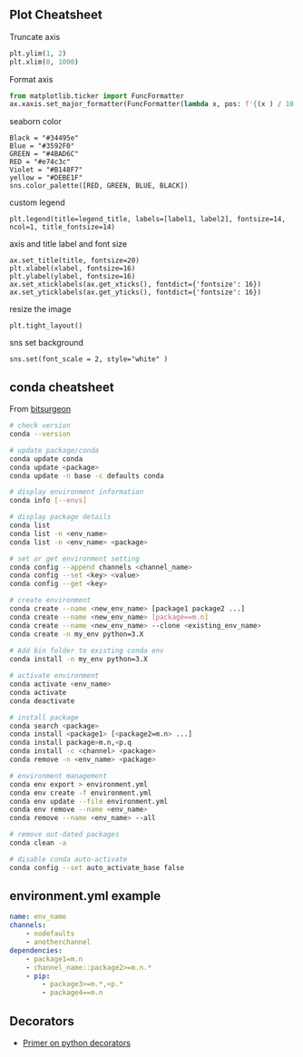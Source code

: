 ## Plot Cheatsheet

Truncate axis 
```python
plt.ylim(1, 2)
plt.xlim(0, 1000)
```

Format axis
```python
from matplotlib.ticker import FuncFormatter
ax.xaxis.set_major_formatter(FuncFormatter(lambda x, pos: f'{(x ) / 10 ** 5:,.0f}x$10^5$'))
```

seaborn color 
```
Black = "#34495e"
Blue = "#3592F0"
GREEN = "#4BAD6C"
RED = "#e74c3c"
Violet = "#B148F7"
yellow = "#DEBE1F"
sns.color_palette([RED, GREEN, BLUE, BLACK])
```

custom legend
```
plt.legend(title=legend_title, labels=[label1, label2], fontsize=14, ncol=1, title_fontsize=14)
```

axis and title label and font size
```
ax.set_title(title, fontsize=20)
plt.xlabel(xlabel, fontsize=16)
plt.ylabel(ylabel, fontsize=16)
ax.set_xticklabels(ax.get_xticks(), fontdict={'fontsize': 16})
ax.set_yticklabels(ax.get_yticks(), fontdict={'fontsize': 16})
```

resize the image
```
plt.tight_layout()
```

sns set background
```
sns.set(font_scale = 2, style="white" )
```




## conda cheatsheet

From [bitsurgeon](https://gist.github.com/bitsurgeon/7a2487a0ba03e37f2cc4fe1f2f2b38fb)

```sh
# check version
conda --version

# update package/conda
conda update conda
conda update <package>
conda update -n base -c defaults conda

# display environment information
conda info [--envs]

# display package details
conda list
conda list -n <env_name>
conda list -n <env_name> <package>

# set or get environment setting
conda config --append channels <channel_name>
conda config --set <key> <value>
conda config --get <key>

# create environment
conda create --name <new_env_name> [package1 package2 ...]
conda create --name <new_env_name> [package==m.n]
conda create --name <new_env_name> --clone <existing_env_name>
conda create -n my_env python=3.X
 
# Add bin folder to existing conda env
conda install -n my_env python=3.X

# activate environment
conda activate <env_name>
conda activate
conda deactivate

# install package
conda search <package>
conda install <package1> [<package2=m.n> ...]
conda install package>m.n,<p.q
conda install -c <channel> <package>
conda remove -n <env_name> <package>

# environment management
conda env export > environment.yml
conda env create -f environment.yml
conda env update --file environment.yml
conda env remove --name <env_name> 
conda remove --name <env_name> --all

# remove out-dated packages
conda clean -a

# disable conda auto-activate
conda config --set auto_activate_base false

```

## environment.yml example

```yml
name: env_name
channels:
    - nodefaults
    - anotherchannel
dependencies:
    - package1=m.n
    - channel_name::package2>=m.n.*
    - pip:
        - package3>=m.*,<p.*
        - package4==m.n
```
## Decorators

* [Primer on python decorators](https://realpython.com/primer-on-python-decorators/)
